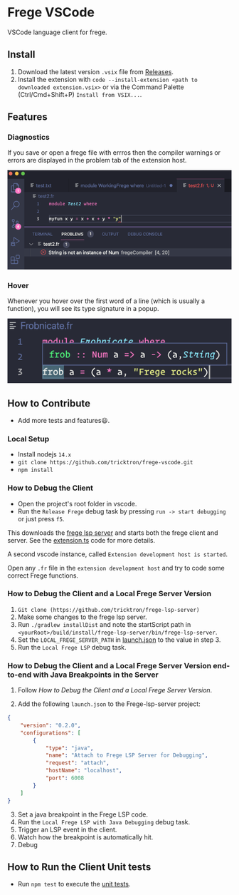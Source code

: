 # Frege VSCode
VSCode language client for frege.

## Install
1. Download the latest version `.vsix` file from [Releases](https://github.com/tricktron/frege-vscode/releases).
2. Install the extension with `code --install-extension <path to downloaded extension.vsix>` or via the Command Palette (Ctrl/Cmd+Shift+P) `Install from VSIX...`.



## Features

### Diagnostics
If you save or open a frege file with errros then the compiler warnings or errors are displayed in the problem tab of the extension host.

![diagnostics](.img/diagnostics.png)

### Hover

Whenever you hover over the first word of a line (which is usually a function), you will see its type signature in a popup.

![hover](.img/frob-hover.png)



## How to Contribute
- Add more tests and features:smiley:.

### Local Setup
- Install nodejs `14.x`
- `git clone https://github.com/tricktron/frege-vscode.git`
- `npm install`

### How to Debug the Client
- Open the project's root folder in vscode.
- Run the `Release Frege` debug task by pressing `run -> start debugging` or just press `f5`.

This downloads the [frege lsp server](https://github.com/tricktron/frege-lsp-server) and starts both the frege client and server. See the [extension.ts](src/extension.ts) code for more details.

A second vscode instance, called `Extension development host is started`.

Open any `.fr` file in the `extension development host` and try to code some correct Frege functions.

### How to Debug the Client and a Local Frege Server Version
1. `Git clone (https://github.com/tricktron/frege-lsp-server)`
2. Make some changes to the frege lsp server.
3. Run `./gradlew installDist` and note the
startScript path in `<yourRoot>/build/install/frege-lsp-server/bin/frege-lsp-server`.
4. Set the `LOCAL_FREGE_SERVER_PATH` in [launch.json](.vscode/launch.json) to the value in step 3.
5. Run the `Local Frege LSP` debug task.

### How to Debug the Client and a Local Frege Server Version end-to-end with Java Breakpoints in the Server
1. Follow *How to Debug the Client and a Local Frege Server Version*.

2. Add the following `launch.json` to the Frege-lsp-server project:
```json
{
	"version": "0.2.0",
	"configurations": [
		{
			"type": "java",
			"name": "Attach to Frege LSP Server for Debugging",
			"request": "attach",
			"hostName": "localhost",
			"port": 6008
		}
    ]
}
```
3. Set a java breakpoint in the Frege LSP code.
4. Run the `Local Frege LSP with Java Debugging` debug task.
5. Trigger an LSP event in the client.
6. Watch how the breakpoint is automatically hit.
7. Debug

## How to Run the Client Unit tests
- Run `npm test` to execute the [unit tests](test).


